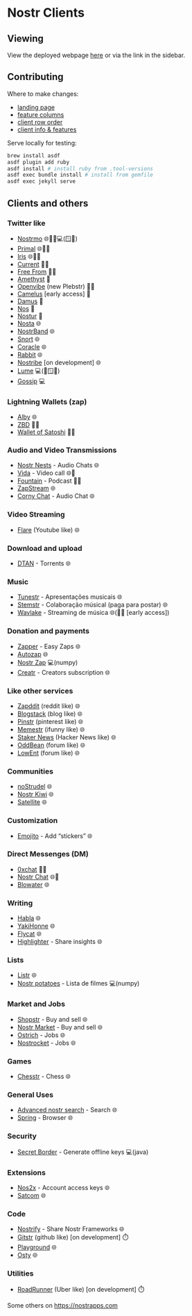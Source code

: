 # Nostr Clients

## Viewing

View the deployed webpage [here](https://nostorg.github.io/clients/) or via the link in the sidebar.

## Contributing

Where to make changes:

- [landing page](index.md)
- [feature columns](_data/features.yml)
- [client row order](_data/order.yml)
- [client info & features](_data/clients/)

Serve locally for testing:

```bash
brew install asdf
asdf plugin add ruby
asdf install # install ruby from .tool-versions
asdf exec bundle install # install from gemfile
asdf exec jekyll serve
```

## Clients and others

### Twitter like
- [Nostrmo](https://web.nostrmo.com) 🌐🤖🍎💻(🪟🍎)
- [Primal](https://primal.net) 🌐🤖🍎
- [Iris](https://iris.to) 🌐🤖🍎
- [Current](https://app.getcurrent.io) 🤖🍎
- [Free From](https://freefrom.space) 🤖🍎
- [Amethyst](https://amethyst.social) 🤖 
- [Openvibe](https://openvibe.social) (new Plebstr) 🤖🍎
- [Camelus](https://github.com/leo-lox/camelus) [early access] 🤖
- [Damus](https://damus.io) 🍎
- [Nos](https://nos.social) 🍎
- [Nostur](https://nostur.com) 🍎 
- [Nosta](https://nosta.me) 🌐
- [NostrBand](https://nostr.band) 🌐 
- [Snort](https://snort.social) 🌐
- [Coracle](https://coracle.social) 🌐
- [Rabbit](https://rabbit.syusui.net) 🌐
- [Nostribe](nostribe.com) [on development] 🌐
- [Lume](https://lume.nu) 💻(🐧🪟🍎)
- [Gossip](https://github.com/mikedilger/gossip) 💻

###  Lightning Wallets (zap)

- [Alby](https://getalby.com/) 🌐
- [ZBD](https://zbd.gg/) 🤖🍎 
- [Wallet of Satoshi](https://www.walletofsatoshi.com/) 🤖🍎 

###  Audio and Video Transmissions
- [Nostr Nests](https://nostrnests.com) - Audio Chats 🌐
- [Vida](https://vida.live) - Video call 🌐🤖 
- [Fountain](https://fountain.fm) - Podcast 🤖🍎 
- [ZapStream](https://zap.stream) 🌐 
- [Corny Chat](https://cornychat.com) - Audio Chat 🌐 

### Video Streaming
- [Flare](https://flare.pub) (Youtube like) 🌐

### Download and upload
- [DTAN](https://dtan.xyz) - Torrents 🌐

### Music
- [Tunestr](https://tunestr.io) - Apresentações musicais 🌐
- [Stemstr](https://stemstr.app) - Colaboração músical (paga para postar) 🌐
- [Wavlake](https://wavlake.com) - Streaming de música 🌐(🤖🍎 [early access])

### Donation and payments
- [Zapper](https://zap.nostraps.org) - Easy Zaps 🌐
- [Autozap](https://zapplepay.com/autozap) 🌐
- [Nostr Zap](https://github.com/SamSamskies/nostr-zap) 💻(numpy)
- [Creatr](https://creatr.nostr.wine) - Creators subscription 🌐

### Like other services
- [Zapddit](https://zapddit.com) (reddit like) 🌐 
- [Blogstack](https://blogstack.io) (blog like) 🌐 
- [Pinstr](https://pinstr.app) (pinterest like) 🌐 
- [Memestr](https://memestr.app) (ifunny like) 🌐
- [Staker News](https://stacker.news/) (Hacker News like) 🌐
- [OddBean](https://oddbean.com) (forum like) 🌐 
- [LowEnt](https://lowent.xyz) (forum like) 🌐 

### Communities
- [noStrudel](https://nostrudel.ninja) 🌐 
- [Nostr Kiwi](https://nostr.kiwi) 🌐 
- [Satellite](https://satellite.earth) 🌐 

### Customization
- [Emojito](https://emojito.meme) - Add “stickers” 🌐 

### Direct Messenges (DM)
- [0xchat](https://0xchat.com) 🤖🍎 
- [Nostr Chat](https://nostrchat.io) 🌐🍎 
- [Blowater](https://blowater.deno.dev) 🌐 

### Writing
- [Habla](https://habla.news) 🌐
- [YakiHonne](https://yakihonne.com) 🌐 
- [Flycat](https://flycat.club) 🌐 
- [Highlighter](https://highlighter.com) - Share insights 🌐

### Lists
- [Listr](https://listr.lol) 🌐
- [Nostr potatoes](https://github.com/jrc-dev/nostr-potatoes) - Lista de filmes 💻(numpy)

### Market and Jobs
- [Shopstr](https://shopstr.store) - Buy and sell 🌐 
- [Nostr Market](https://market.nostr.com) - Buy and sell 🌐 
- [Ostrich](https://ostrich.work) - Jobs 🌐 
- [Nostrocket](https://nostrocket.org) - Jobs 🌐 

### Games
- [Chesstr](https://chesstr.pages.dev) - Chess 🌐 

### General Uses
- [Advanced nostr search](https://advancednostrsearch.vercel.app) - Search 🌐 
- [Spring](https://spring.site) - Browser 🌐 

### Security
- [Secret Border](https://github.com/guilhermegps/secret-border) - Generate offline keys 💻(java)

### Extensions
- [Nos2x](https://github.com/fiatjaf/nos2x) - Account access keys 🌐
- [Satcom](https://satcom.app) 🌐

### Code
- [Nostrify](https://nostrify.dev) - Share Nostr Frameworks 🌐 
- [Gitstr](https://github.com/fiatjaf/gitstr) (github like) [on development] ⏱️
- [Playground](playgrounnd.nostr.com) 🌐
- [Osty](osty.dev) 🌐

### Utilities
- [RoadRunner](github.com/42Pupusas/RoadRunner) (Uber like) [on development] ⏱️


Some others on https://nostrapps.com

